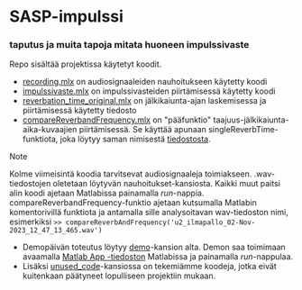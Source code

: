 # SASP-impulssi
### taputus ja muita tapoja mitata huoneen impulssivaste

Repo sisältää projektissa käytetyt koodit.
- [recording.mlx](recording.mlx) on audiosignaaleiden nauhoitukseen käytetty koodi
- [impulssivaste.mlx](impulssivaste.mlx) on impulssivasteiden piirtämisessä käytetty koodi
- [reverbation_time_original.mlx](reverbation_time_original.mlx) on jälkikaiunta-ajan laskemisessa ja piirtämisessä käytetty tiedosto
- [compareReverbandFrequency.mlx](compareReverbandFrequency.mlx) on "pääfunktio" taajuus-jälkikaiunta-aika-kuvaajien piirtämisessä. Se käyttää apunaan singleReverbTime-funktiota, joka löytyy saman nimisestä [tiedostosta](singleReverbTime.mlx).
> [!NOTE]
> Kolme viimeisintä koodia tarvitsevat audiosignaaleja toimiakseen. .wav-tiedostojen oletetaan löytyvän nauhoitukset-kansiosta.
> Kaikki muut paitsi alin koodi ajetaan Matlabissa painamalla _run_-nappia. compareReverbandFrequency-funktio ajetaan kutsumalla Matlabin komentorivillä funktiota ja antamalla sille analysoitavan wav-tiedoston nimi, esimerkiksi `>> compareReverbAndFrequency('u2_ilmapallo_02-Nov-2023_12_47_13_465.wav')`

- Demopäivän toteutus löytyy [demo](/demo)-kansion alta. Demon saa toimimaan avaamalla [Matlab App -tiedoston](/demo/SASPDemoApp.mlapp) Matlabissa ja painamalla _run_-nappulaa.
- Lisäksi [unused_code](/unused_code)-kansiossa on tekemiämme koodeja, jotka eivät kuitenkaan päätyneet lopulliseen projektiin mukaan. 
